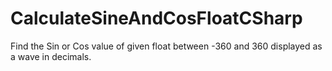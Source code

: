 # CalculateSineAndCosFloatCSharp
Find the Sin or Cos value of given float between -360 and 360 displayed as a wave in decimals.

